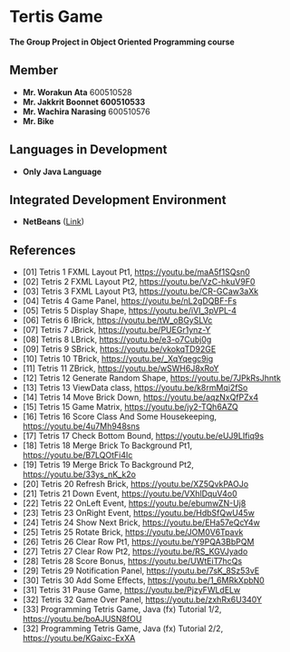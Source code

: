 # Tertis Game

**The Group Project in Object Oriented Programming course**

## Member
 - **Mr. Worakun Ata** 600510528
 - **Mr. Jakkrit Boonnet 600510533**
 - **Mr. Wachira Narasing** 600510576
 - **Mr. Bike**
 
## Languages in Development
 - **Only Java Language**
 
## Integrated Development Environment

 - **NetBeans** ([Link](https://netbeans.org/projects/www/downloads/))

## References
 - [01] Tetris 1 FXML Layout Pt1, https://youtu.be/maA5f1SQsn0
 - [02] Tetris 2 FXML Layout Pt2, https://youtu.be/VzC-hkuV9F0
 - [03] Tetris 3 FXML Layout Pt3, https://youtu.be/CR-GCaw3aXk
 - [04] Tetris 4 Game Panel, https://youtu.be/nL2gDQBF-Fs
 - [05] Tetris 5 Display Shape, https://youtu.be/iVI_3pVPL-4
 - [06] Tetris 6 IBrick, https://youtu.be/tW_oBGySLVc
 - [07] Tetris 7 JBrick, https://youtu.be/PUEGr1ynz-Y
 - [08] Tetris 8 LBrick, https://youtu.be/e3-o7Cubj0g
 - [09] Tetris 9 SBrick, https://youtu.be/vkokqTD92GE
 - [10] Tetris 10 TBrick, https://youtu.be/_XqYqegc9ig
 - [11] Tetris 11 ZBrick, https://youtu.be/wSWH6J8xRoY
 - [12] Tetris 12 Generate Random Shape, https://youtu.be/7JPkRsJhntk
 - [13] Tetris 13 ViewData class, https://youtu.be/k8rmMqi2fSo
 - [14] Tetris 14 Move Brick Down, https://youtu.be/aqzNxQfPZx4
 - [15] Tetris 15 Game Matrix, https://youtu.be/jy2-TQh6AZQ
 - [16] Tetris 16 Score Class And Some Housekeeping, https://youtu.be/4u7Mh948sns
 - [17] Tetris 17 Check Bottom Bound, https://youtu.be/eUJ9LIfiq9s
 - [18] Tetris 18 Merge Brick To Background Pt1, https://youtu.be/B7LQOtFi4Ic
 - [19] Tetris 19 Merge Brick To Background Pt2, https://youtu.be/33ys_nK_k2o
 - [20] Tetris 20 Refresh Brick, https://youtu.be/XZ5QvkPAOJo
 - [21] Tetris 21 Down Event, https://youtu.be/VXhlDquV4o0
 - [22] Tetris 22 OnLeft Event, https://youtu.be/ebumwZN-Uj8
 - [23] Tetris 23 OnRight Event, https://youtu.be/HdbSfQwU45w
 - [24] Tetris 24 Show Next Brick, https://youtu.be/EHa57eQcY4w
 - [25] Tetris 25 Rotate Brick, https://youtu.be/JOM0V6Tpavk
 - [26] Tetris 26 Clear Row Pt1, https://youtu.be/Y9PQA3BbPQM
 - [27] Tetris 27 Clear Row Pt2, https://youtu.be/RS_KGVJyado
 - [28] Tetris 28 Score Bonus, https://youtu.be/UWtEiT7hcQs
 - [29] Tetris 29 Notification Panel, https://youtu.be/7sK_8Sz53vE
 - [30] Tetris 30 Add Some Effects, https://youtu.be/1_6MRkXpbN0
 - [31] Tetris 31 Pause Game, https://youtu.be/PjzyFWLdELw
 - [32] Tetris 32 Game Over Panel, https://youtu.be/zxhRx6U340Y
 - [33] Programming Tetris Game, Java (fx) Tutorial 1/2, https://youtu.be/boAJUSN8fOU
 - [32] Programming Tetris Game, Java (fx) Tutorial 2/2, https://youtu.be/KGaixc-ExXA